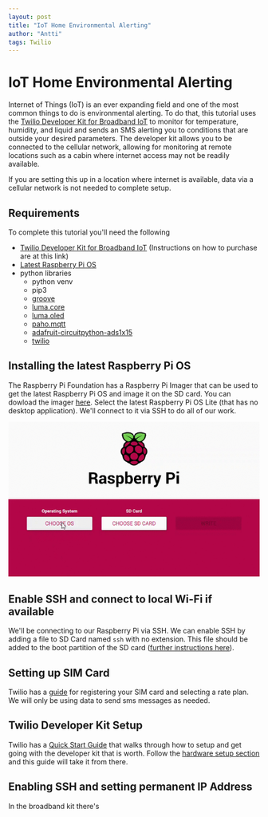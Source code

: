 ```yaml
---
layout: post
title: "IoT Home Environmental Alerting"
author: "Antti"
tags: Twilio
---
```


# IoT Home Environmental Alerting

Internet of Things (IoT) is an ever expanding field and one of the most common things to do is environmental alerting.  To do that, this tutorial uses the [Twilio Developer Kit for Broadband IoT](https://www.twilio.com/docs/iot/wireless/get-started-twilio-developer-kit-broadband-iot) to monitor for temperature, humidity, and liquid and sends an SMS alerting you to conditions that are outside your desired parameters. The developer kit allows you to be connected to the cellular network, allowing for monitoring at remote locations such as a cabin where internet access may not be readily available.  

If you are setting this up in a location where internet is available, data via a cellular network is not needed to complete setup.

## Requirements
To complete this tutorial you'll need the following
- [Twilio Developer Kit for Broadband IoT](https://www.twilio.com/docs/iot/wireless/get-started-twilio-developer-kit-broadband-iot) (Instructions on how to purchase are at this link)
- [Latest Raspberry Pi OS](https://www.raspberrypi.org/software/)
- python libraries
    - python venv 
    - pip3
    - [groove](https://github.com/Seeed-Studio/grove.py#installation)
    - [luma.core](https://pypi.org/project/luma.core/)
    - [luma.oled](https://pypi.org/project/luma.oled/)
    - [paho.mqtt](https://pypi.org/project/paho-mqtt/)
    - [adafruit-circuitpython-ads1x15](https://pypi.org/project/adafruit-circuitpython-ads1x15/)
    - [twilio](https://pypi.org/project/twilio/)

## Installing the latest Raspberry Pi OS
The Raspberry Pi Foundation has a Raspberry Pi Imager that can be used to get the latest Raspberry Pi OS and image it on the SD card.  You can dowload the imager [here](https://www.raspberrypi.org/software/).  Select the latest Raspberry Pi OS Lite (that has no desktop application).  We'll connect to it via SSH to do all of our work.  

![Imaging Card](../assets/image_card.gif)

## Enable SSH and connect to local Wi-Fi if available

We'll be connecting to our Raspberry Pi via SSH. We can enable SSH by adding a file to SD Card named `ssh` with no extension.  This file should be added to the boot partition of the SD card ([further instructions here](https://www.raspberrypi.org/documentation/remote-access/ssh/)).




## Setting up SIM Card

Twilio has a [guide](https://www.twilio.com/docs/iot/wireless/how-to-order-and-register-your-first-sim) for registering your SIM card and selecting a rate plan. We will only be using data to send sms messages as needed. 

## Twilio Developer Kit Setup
Twilio has a [Quick Start Guide](https://www.twilio.com/docs/iot/wireless/get-started-twilio-developer-kit-broadband-iot) that walks through how to setup and get going with the developer kit that is worth.  Follow the [hardware setup section](https://www.twilio.com/docs/iot/wireless/get-started-twilio-developer-kit-broadband-iot#the-hardware) and this guide will take it from there.

## Enabling SSH and setting permanent IP Address
In the broadband kit there's



